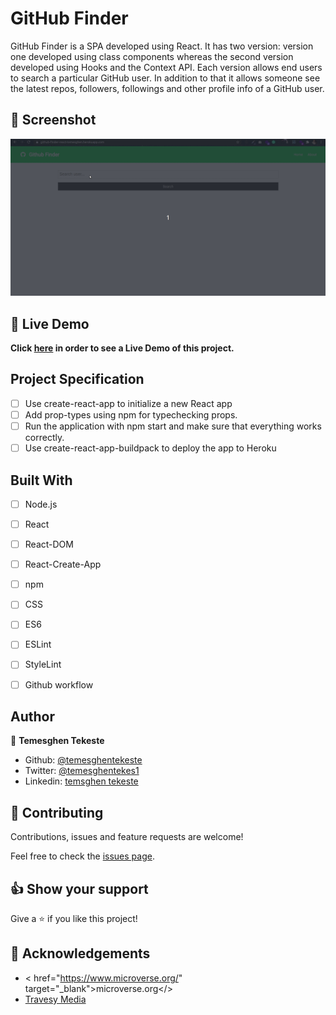 # GitHub Finder

GitHub Finder is a SPA developed using React. It has two version: version one developed using class components whereas the second version developed using Hooks and the Context API. Each version allows end users to search a particular GitHub user. In addition to that it allows someone see the latest repos, followers, followings and other profile info of a GitHub user.

## 🔴 Screenshot
![screenshot](./public/screenshot.gif)

## 🔴 Live Demo

**Click [here](https://github-finder-react-temesghen.herokuapp.com/) in order to see a Live Demo of this project.**

## Project Specification

  - [ ] Use create-react-app to initialize a new React app
  - [ ] Add prop-types using npm for typechecking props.
  - [ ] Run the application with npm start and make sure that everything works correctly.
  - [ ] Use create-react-app-buildpack to deploy the app to Heroku

## Built With

 - [ ] Node.js
 - [ ] React
 - [ ] React-DOM
 - [ ] React-Create-App
 - [ ] npm
 - [ ] CSS
 - [ ] ES6
 - [ ] ESLint
 - [ ] StyleLint
 - [ ] Github workflow



## Author

👤 **Temesghen Tekeste**

- Github: [@temesghentekeste](https://github.com/temesghentekeste)
- Twitter: [@temesghentekes1](https://twitter.com/temesghentekes1)
- Linkedin: [temsghen tekeste](https://www.linkedin.com/in/temesghentekeste/)


## 🤝 Contributing

Contributions, issues and feature requests are welcome!

Feel free to check the [issues page](https://github.com/temesghentekeste/github-finder-react/issues).


## 👍 Show your support

Give a ⭐️ if you like this project!

## :clap: Acknowledgements
- < href="https://www.microverse.org/" target="_blank">microverse.org</>
- <a href="https://www.traversymedia.com/" target="_blank">Travesy Media</a>
</a>
